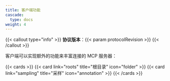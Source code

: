 ```yaml
---
title: 客户端功能
cascade:
  type: docs
weight: 4
---
```


{{< callout type="info" >}} **协议版本**：{{< param protocolRevision >}}
{{< /callout >}}

客户端可以实现额外的功能来丰富连接的 MCP 服务器：

{{< cards >}} {{< card link="roots" title="根目录" icon="folder" >}}
{{< card link="sampling" title="采样" icon="annotation" >}} {{< /cards >}}